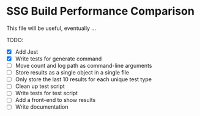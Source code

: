 # SSG Build Performance Comparison

This file will be useful, eventually ...

TODO:

- [x] Add Jest
- [x] Write tests for generate command
- [ ] Move count and log path as command-line arguments
- [ ] Store results as a single object in a single file
- [ ] Only store the last 10 results for each unique test type
- [ ] Clean up test script
- [ ] Write tests for test script
- [ ] Add a front-end to show results
- [ ] Write documentation
